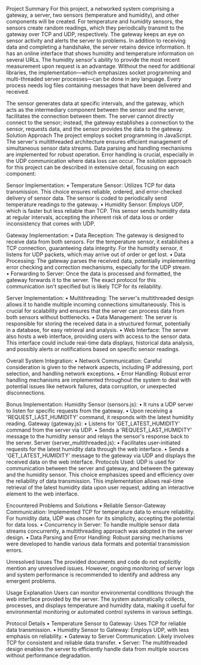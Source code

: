 Project Summary
For this project, a networked system comprising a gateway, a server, two sensors (temperature and humidity), and other components will be created. For temperature and humidity sensors, the sensors create random readings, which they periodically transmit to the gateway over TCP and UDP, respectively. The gateway keeps an eye on sensor activity and alerts the server to problems. In addition to receiving data and completing a handshake, the server retains device information. It has an online interface that shows humidity and temperature information on several URLs. The humidity sensor's ability to provide the most recent measurement upon request is an advantage. Without the need for additional libraries, the implementation—which emphasizes socket programming and multi-threaded server processes—can be done in any language. Every process needs log files containing messages that have been delivered and received.
 
The sensor generates data at specific intervals, and the gateway, which acts as the intermediary component between the sensor and the server, facilitates the connection between them. The server cannot directly connect to the sensor; instead, the gateway establishes a connection to the sensor, requests data, and the sensor provides the data to the gateway.
Solution Approach
The project employs socket programming in JavaScript. The server's multithreaded architecture ensures efficient management of simultaneous sensor data streams. Data parsing and handling mechanisms are implemented for robust operation. Error handling is crucial, especially in the UDP communication where data loss can occur. The solution approach for this project can be described in extensive detail, focusing on each component:

Sensor Implementation:
•	Temperature Sensor: Utilizes TCP for data transmission. This choice ensures reliable, ordered, and error-checked delivery of sensor data. The sensor is coded to periodically send temperature readings to the gateway.
•	Humidity Sensor: Employs UDP, which is faster but less reliable than TCP. This sensor sends humidity data at regular intervals, accepting the inherent risk of data loss or order inconsistency that comes with UDP.

Gateway Implementation:
•	Data Reception: The gateway is designed to receive data from both sensors. For the temperature sensor, it establishes a TCP connection, guaranteeing data integrity. For the humidity sensor, it listens for UDP packets, which may arrive out of order or get lost.
•	Data Processing: The gateway parses the received data, potentially implementing error checking and correction mechanisms, especially for the UDP stream.
•	Forwarding to Server: Once the data is processed and formatted, the gateway forwards it to the server. The exact protocol for this communication isn't specified but is likely TCP for its reliability.

Server Implementation:
•	Multithreading: The server's multithreaded design allows it to handle multiple incoming connections simultaneously. This is crucial for scalability and ensures that the server can process data from both sensors without bottlenecks.
•	Data Management: The server is responsible for storing the received data in a structured format, potentially in a database, for easy retrieval and analysis.
•	Web Interface: The server also hosts a web interface, providing users with access to the sensor data. This interface could include real-time data displays, historical data analysis, and possibly alerts or notifications based on specific sensor readings.

Overall System Integration:
•	Network Communication: Careful consideration is given to the network aspects, including IP addressing, port selection, and handling network exceptions.
•	Error Handling: Robust error handling mechanisms are implemented throughout the system to deal with potential issues like network failures, data corruption, or unexpected disconnections.

Bonus Implementation:
Humidity Sensor (sensors.js):
•	It runs a UDP server to listen for specific requests from the gateway.
•	Upon receiving a 'REQUEST_LAST_HUMIDITY' command, it responds with the latest humidity reading.
Gateway (gateway.js):
•	Listens for 'GET_LATEST_HUMIDITY' command from the server via UDP.
•	Sends a 'REQUEST_LAST_HUMIDITY' message to the humidity sensor and relays the sensor's response back to the server.
Server (server_multithreaded.js):
•	Facilitates user-initiated requests for the latest humidity data through the web interface.
•	Sends a 'GET_LATEST_HUMIDITY' message to the gateway via UDP and displays the received data on the web interface.
Protocols Used:
UDP is used for communication between the server and gateway, and between the gateway and the humidity sensor. This choice emphasizes speed and efficiency over the reliability of data transmission.
This implementation allows real-time retrieval of the latest humidity data upon user request, adding an interactive element to the web interface.

Encountered Problems and Solutions
•	Reliable Sensor-Gateway Communication: Implemented TCP for temperature data to ensure reliability. For humidity data, UDP was chosen for its simplicity, accepting the potential for data loss.
•	Concurrency in Server: To handle multiple sensor data streams concurrently, a multithreading approach was adopted in the server design.
•	Data Parsing and Error Handling: Robust parsing mechanisms were developed to handle various data formats and potential transmission errors.

Unresolved Issues
The provided documents and code do not explicitly mention any unresolved issues. However, ongoing monitoring of server logs and system performance is recommended to identify and address any emergent problems.

Usage Explanation
Users can monitor environmental conditions through the web interface provided by the server. The system automatically collects, processes, and displays temperature and humidity data, making it useful for environmental monitoring or automated control systems in various settings.

Protocol Details
•	Temperature Sensor to Gateway: Uses TCP for reliable data transmission.
•	Humidity Sensor to Gateway: Employs UDP, with less emphasis on reliability.
•	Gateway to Server Communication: Likely involves TCP for consistent and reliable data transfer.
•	Server: The multithreaded design enables the server to efficiently handle data from multiple sources without performance degradation.
